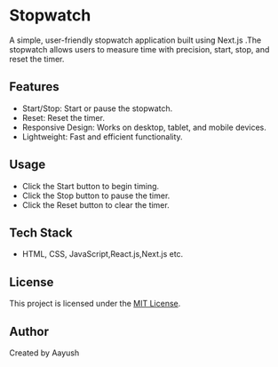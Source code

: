 # Stopwatch
A simple, user-friendly stopwatch application built using Next.js .The stopwatch allows users to measure time with precision, start, stop, and reset the timer.

## Features
- Start/Stop: Start or pause the stopwatch.
- Reset: Reset the timer.
- Responsive Design: Works on desktop, tablet, and mobile devices.
- Lightweight: Fast and efficient functionality.

## Usage
- Click the Start button to begin timing.
- Click the Stop button to pause the timer.
- Click the Reset button to clear the timer.

## Tech Stack
- HTML, CSS, JavaScript,React.js,Next.js
etc.

## License
This project is licensed under the [MIT License](LICENSE).

## Author
Created by Aayush
